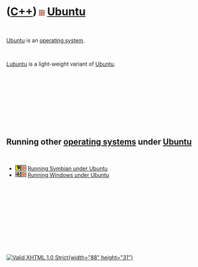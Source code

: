 



 

 

 

 

 

([C++](Cpp.htm)) ![Ubuntu](PicUbuntu.png) [Ubuntu](CppUbuntu.htm)
=================================================================

 

[Ubuntu](CppUbuntu.htm) is an [operating system](CppOs.htm).

 

[Lubuntu](CppLubuntu.htm) is a light-weight variant of
[Ubuntu](CppUbuntu.htm).

 

 

 

 

 

Running other [operating systems](CppOs.htm) under [Ubuntu](CppUbuntu.htm)
--------------------------------------------------------------------------

 

-   ![Symbian](PicSymbian.png)![Ubuntu](PicUbuntu.png) [Running Symbian
    under Ubuntu](CppSymbianUbuntu.htm)
-   ![Windows](PicWindows.png)![Ubuntu](PicUbuntu.png) [Running Windows
    under Ubuntu](CppWindowsUbuntu.htm)

 

 

 

 

 





 

[![Valid XHTML 1.0 Strict](valid-xhtml10.png){width="88"
height="31"}](http://validator.w3.org/check?uri=referer)
